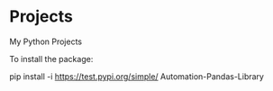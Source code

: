 # Projects
 My Python Projects
 
 To install the package:
 
 pip install -i https://test.pypi.org/simple/ Automation-Pandas-Library